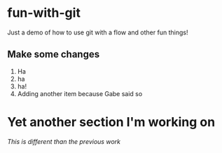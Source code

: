 # fun-with-git

Just a demo of how to use git with a flow and other fun things!

## Make some changes

1. Ha
2. ha
3. ha!
4. Adding another item because Gabe said so

# Yet another section I'm working on

_This is different than the previous work_
